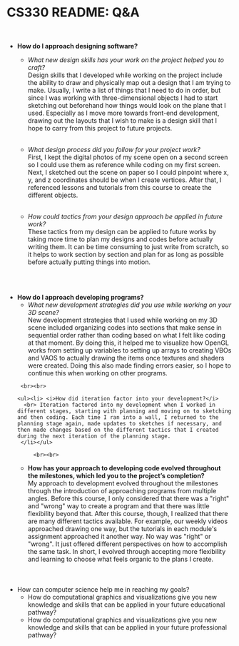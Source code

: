 # CS330 README: Q&A
<br><ul>
  <li> <b>How do I approach designing software?</b></li>
  
  <ul><li> <i>What new design skills has your work on the project helped you to craft?</i>
  <br> Design skills that I developed while working on the project include the ability to draw and physically map out a design that I am trying to make. Usually, I write a list of things that I need to do in order, but since I was working with three-dimensional objects I had to start sketching out beforehand how things would look on the plane that I used. Especially as I move more towards front-end development, drawing out the layouts that I wish to make is a design skill that I hope to carry from this project to future projects.
    <br><br>
  </li></ul>
  
  <ul><li> <i>What design process did you follow for your project work?</i>
  <br> First, I kept the digital photos of my scene open on a second screen so I could use them as reference while coding on my first screen. Next, I sketched out the scene on paper so I could pinpoint where x, y, and z coordinates should be when I create vertices. After that, I referenced lessons and tutorials from this course to create the different objects.
    <br><br>
  </li></ul>
  
  <ul><li><i>How could tactics from your design approach be applied in future work?</i>
    <br> These tactics from my design can be applied to future works by taking more time to plan my designs and codes before actually writing them. It can be time consuming to just write from scratch, so it helps to work section by section and plan for as long as possible before actually putting things into motion.
  </li></ul>
  
<br><br>
  
  <li><b> How do I approach developing programs?</b>
    <ul><li> <i>What new development strategies did you use while working on your 3D scene?</i>
      <br> New development strategies that I used while working on my 3D scene included organizing codes into sections that make sense in sequential order rather than coding based on what I felt like coding at that moment. By doing this, it helped me to visualize how OpenGL works from setting up variables to setting up arrays to creating VBOs and VAOS to actually drawing the items once textures and shaders were created. Doing this also made finding errors easier, so I hope to continue this when working on other programs.
      </li></ul>
    
     <br><br>
    
    <ul><li> <i>How did iteration factor into your development?</i>
      <br> Iteration factored into my development when I worked in different stages, starting with planning and moving on to sketching and then coding. Each time I ran into a wall, I returned to the planning stage again, made updates to sketches if necessary, and then made changes based on the different tactics that I created during the next iteration of the planning stage.
     </li></ul>
    
         <br><br>
    
    
<ul><li> <b>How has your approach to developing code evolved throughout the milestones, which led you to the project’s completion?</b>
  <br> My approach to development evolved throughout the milestones through the introduction of approaching programs from multiple angles. Before this course, I only considered that there was a "right" and "wrong" way to create a program and that there was little flexibility beyond that. After this course, though, I realized that there are many different tactics available. For example, our weekly videos approached drawing one way, but the tutorials in each module's assignment approached it another way. No way was "right" or "wrong". It just offered different perspectives on how to accomplish the same task. In short, I evolved through accepting more flexibility and learning to choose what feels organic to the plans I create.
  <br><br>
  </li></ul>
<br><br>
    
<li>How can computer science help me in reaching my goals?
<ul><li> How do computational graphics and visualizations give you new knowledge and skills that can be applied in your future educational pathway?</li></ul>
<ul><li> How do computational graphics and visualizations give you new knowledge and skills that can be applied in your future professional pathway?</li></ul>
</ul>
